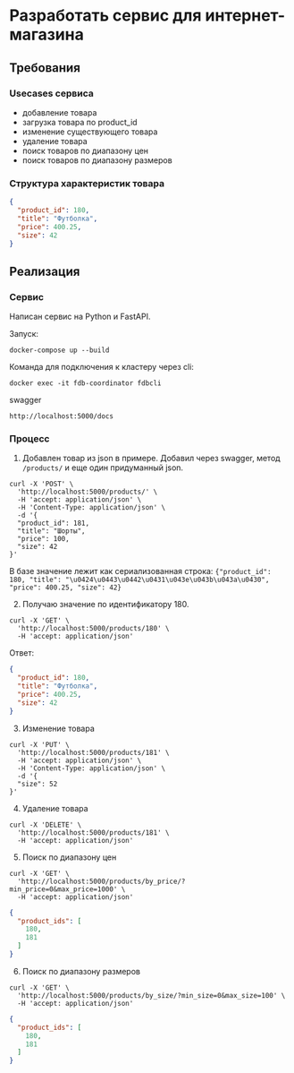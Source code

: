# Разработать сервис для интернет-магазина

## Требования

### Usecases сервиса

- добавление товара
- загрузка товара по product_id
- изменение существующего товара
- удаление товара
- поиск товаров по диапазону цен
- поиск товаров по диапазону размеров

### Структура характеристик товара

```json
{
  "product_id": 180,
  "title": "Футболка",
  "price": 400.25,
  "size": 42
}
```

## Реализация

### Сервис

Написан сервис на Python и FastAPI.

Запуск:
```shell
docker-compose up --build
```

Команда для подключения к кластеру через cli:
```shell
docker exec -it fdb-coordinator fdbcli
```

swagger
```text
http://localhost:5000/docs
```

### Процесс

1) Добавлен товар из json в примере. Добавил через swagger, метод `/products/` и еще один придуманный json.
```shell
curl -X 'POST' \
  'http://localhost:5000/products/' \
  -H 'accept: application/json' \
  -H 'Content-Type: application/json' \
  -d '{
  "product_id": 181,
  "title": "Шорты",
  "price": 100,
  "size": 42
}'
```

В базе значение лежит как сериализованная строка:
`{"product_id": 180, "title": "\u0424\u0443\u0442\u0431\u043e\u043b\u043a\u0430", "price": 400.25, "size": 42}`

2) Получаю значение по идентификатору 180.
```shell
curl -X 'GET' \
  'http://localhost:5000/products/180' \
  -H 'accept: application/json'
```
Ответ:
```json
{
  "product_id": 180,
  "title": "Футболка",
  "price": 400.25,
  "size": 42
}
```

3) Изменение товара
```shell
curl -X 'PUT' \
  'http://localhost:5000/products/181' \
  -H 'accept: application/json' \
  -H 'Content-Type: application/json' \
  -d '{
  "size": 52
}'
```

4) Удаление товара
```shell
curl -X 'DELETE' \
  'http://localhost:5000/products/181' \
  -H 'accept: application/json'
```

5) Поиск по диапазону цен
```shell
curl -X 'GET' \
  'http://localhost:5000/products/by_price/?min_price=0&max_price=1000' \
  -H 'accept: application/json'
```
```json
{
  "product_ids": [
    180,
    181
  ]
}
```

6) Поиск по диапазону размеров
```shell
curl -X 'GET' \
  'http://localhost:5000/products/by_size/?min_size=0&max_size=100' \
  -H 'accept: application/json'
```
```json
{
  "product_ids": [
    180,
    181
  ]
}
```